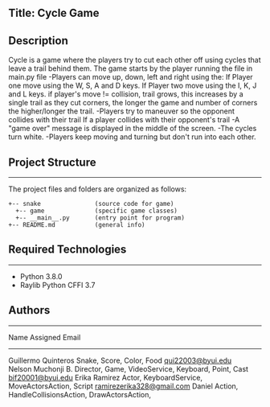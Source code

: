 ## Title: Cycle Game

## Description
Cycle is a game where the players try to cut each other off using cycles that leave a trail behind them.
The game starts by the player running the file in main.py file
-Players can move up, down, left and right using the:
If Player one move using the W, S, A and D keys.
If Player two move using the I, K, J and L keys.
if player's move != collision,  trail grows, this increases by a single trail as they cut corners, the longer the game and number of corners the higher/longer the trail. 
-Players try to maneuver so the opponent collides with their trail
If a player collides with their opponent's trail
-A "game over" message is displayed in the middle of the screen.
-The cycles turn white.
-Players keep moving and turning but don't run into each other.


## Project Structure
---
The project files and folders are organized as follows:
```
+-- snake               (source code for game)
  +-- game              (specific game classes)
  +-- __main__.py       (entry point for program)
+-- README.md           (general info)
```

## Required Technologies
---
* Python 3.8.0
* Raylib Python CFFI 3.7

## Authors
---
Name                        Assigned                                                    Email
___________________         _______________________________________________             ________________
Guillermo Quinteros         Snake, Score, Color, Food                                   qui22003@byui.edu        
Nelson Muchonji B.          Director, Game, VideoService, Keyboard, Point, Cast         bif20001@byui.edu
Erika Ramirez               Actor, KeyboardService, MoveActorsAction, Script            ramirezerika328@gmail.com
Daniel                      Action, HandleCollisionsAction, DrawActorsAction,
